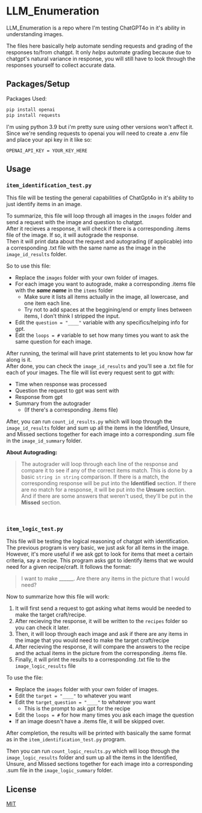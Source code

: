 # LLM_Enumeration

<p>
  LLM_Enumeration is a repo where I'm testing ChatGPT4o in it's ability in understanding images. 
</p>

The files here basically help automate sending requests and grading of the responses to/from chatgpt. It only *helps* automate grading because due to chatgpt's natural variance in response, you will still have to look through the responses yourself to collect accurate data.


## Packages/Setup
<p>Packages Used:</p>

```bash
pip install openai
pip install requests
```
<p>
  I'm using python 3.9 but i'm pretty sure using other versions won't affect it.<br> 
  Since we're sending requests to openai you will need to create a .env file and place your api key in it like so:
</p>

```.env
OPENAI_API_KEY = YOUR_KEY_HERE
```

## Usage
### ```item_identification_test.py```

This file will be testing the general capabilities of ChatGpt4o in it's ability to just identify items in an image. 

To summarize, this file will loop through all images in the ```images``` folder and send a request with the image and question to chatgpt.<br>
After it recieves a response, it will check if there is a corresponding .items file of the image. If so, it will autograde the response.<br>
Then it will print data about the request and autograding (if applicable) into a corresponding .txt file with the same name as the image in the ```image_id_results``` folder.<br>

So to use this file:
- Replace the ```images``` folder with your own folder of images.
-  For each image you want to autograde, make a corresponding .items file with the ***same name*** in the ```items``` folder
   - Make sure it lists all items actually in the image, all lowercase, and one item each line.
   - Try not to add spaces at the beggining/end or empty lines between items, I don't think I stripped the input.
- Edit the ```question = "____"``` variable with any specifics/helping info for gpt.
- Edit the ```loops = #``` variable to set how many times you want to ask the same question for each image.

After running, the terimal will have print statements to let you know how far along is it.<br>
After done, you can check the ```image_id_results``` and you'll see a .txt file for each of your images. The file will list every request sent to gpt with: 
- Time when response was processed
- Question the request to gpt was sent with
- Response from gpt
- Summary from the autograder
  - (If there's a corresponding .items file)

After, you can run ```count_id_results.py``` which will loop through the ```image_id_results``` folder and sum up all the items in the Identified, Unsure, and Missed sections together for each image into a corresponding .sum file in the ```image_id_summary``` folder.

**About Autograding:**

> The autograder will loop through each line of the response and compare it to see if any of the correct items match. This is done by a basic ```string in string``` comparison. If there is a match, the corresponding response will be put into the **Identified** section. If there are no match for a response, it will be put into the **Unsure** section. And if there are some answers that weren't used, they'll be put in the **Missed** section.
<br>

### ```item_logic_test.py```
This file will be testing the logical reasoning of chatgpt with identification. The previous program is very basic, we just ask for all items in the image. However, it's more useful if we ask gpt to look for items that meet a certain criteria, say a recipe. This program asks gpt to identify items that we would need for a given recipe/craft. It follows the format: <br>

>I want to make ______. Are there any items in the picture that I would need?

Now to summarize how this file will work:
1. It will first send a request to gpt asking what items would be needed to make the target craft/recipe.
2. After recieving the response, it will be written to the ```recipes``` folder so you can check it later.
3. Then, it will loop through each image and ask if there are any items in the image that you would need to make the target craft/recipe
4. After recieving the response, it will compare the answers to the recipe and the actual items in the picture from the corresponding .items file.
5. Finally, it will print the results to a corresponding .txt file to the ```image_logic_results``` file

To use the file:
- Replace the ```images``` folder with your own folder of images.
- Edit the ```target = "____"``` to whatever you want
- Edit the ```target_question = "____"``` to whatever you want
  - This is the prompt to ask gpt for the recipe
- Edit the ```loops = #``` for how many times you ask each image the question
- If an image doesn't have a .items file, it will be skipped over.

After completion, the results will be printed with basically the same format as in the ```item_identification_test.py``` program.

Then you can run ```count_logic_results.py``` which will loop through the ```image_logic_results``` folder and sum up all the items in the Identified, Unsure, and Missed sections together for each image into a corresponding .sum file in the ```image_logic_summary``` folder.



## License

[MIT](https://choosealicense.com/licenses/mit/)
